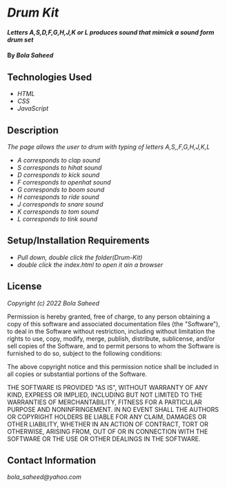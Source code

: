 # _Drum Kit_

#### _Letters A,S,D,F,G,H,J,K or L produces sound that mimick a sound form drum set_

#### By _**Bola Saheed**_

## Technologies Used

* _HTML_
* _CSS_
* _JavaScript_


## Description

_The page allows the user to drum with typing of letters A,S,,F,G,H,J,K,L_
* _A corresponds to clap sound_
* _S corresponds to hihat sound_
* _D corresponds to kick sound_
* _F corresponds to openhat sound_
* _G corresponds to boom sound_
* _H corresponds to ride sound_
* _J corresponds to snare sound_
* _K corresponds to tom sound_
* _L corresponds to tink sound_


## Setup/Installation Requirements

* _Pull down, double click the folder(Drum-Kit)_
* _double click the index.html to open it ain a browser_




## License

_Copyright (c) 2022 Bola Saheed_

Permission is hereby granted, free of charge, to any person obtaining a copy
of this software and associated documentation files (the "Software"), to deal
in the Software without restriction, including without limitation the rights
to use, copy, modify, merge, publish, distribute, sublicense, and/or sell
copies of the Software, and to permit persons to whom the Software is
furnished to do so, subject to the following conditions:

The above copyright notice and this permission notice shall be included in all
copies or substantial portions of the Software.

THE SOFTWARE IS PROVIDED "AS IS", WITHOUT WARRANTY OF ANY KIND, EXPRESS OR
IMPLIED, INCLUDING BUT NOT LIMITED TO THE WARRANTIES OF MERCHANTABILITY,
FITNESS FOR A PARTICULAR PURPOSE AND NONINFRINGEMENT. IN NO EVENT SHALL THE
AUTHORS OR COPYRIGHT HOLDERS BE LIABLE FOR ANY CLAIM, DAMAGES OR OTHER
LIABILITY, WHETHER IN AN ACTION OF CONTRACT, TORT OR OTHERWISE, ARISING FROM,
OUT OF OR IN CONNECTION WITH THE SOFTWARE OR THE USE OR OTHER DEALINGS IN THE
SOFTWARE.

## Contact Information

_bola_saheed@yahoo.com_